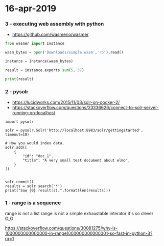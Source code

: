 # 16-apr-2019

### 3 - executing web assembly with python

- https://github.com/wasmerio/wasmer

```python
from wasmer import Instance

wasm_bytes = open('Downloads/simple.wasm','rb').read()

instance = Instance(wasm_bytes)

result = instance.exports.sum(5, 37)

print(result)
```

### 2 - pysolr

- https://lucidworks.com/2015/11/03/solr-on-docker-2/
- https://stackoverflow.com/questions/33336626/connect-to-solr-server-running-on-localhost

```
import pysolr

solr = pysolr.Solr('http://localhost:8983/solr/gettingstarted', timeout=10)

# How you would index data.
solr.add([  
    {
        "id": "doc_1",
        "title": "A very small test document about elmo",
    }
])


solr.commit()
results = solr.search('*')
print("Saw {0} result(s).".format(len(results)))
```



### 1 - range is a sequence

range is not a list
range is not a simple exhaustable interator
it's so clever O_O

https://stackoverflow.com/questions/30081275/why-is-1000000000000000-in-range1000000000000001-so-fast-in-python-3?rq=1
